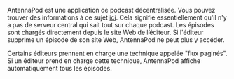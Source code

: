 AntennaPod est une application de podcast décentralisée. Vous pouvez trouver des
informations à ce sujet [ici](/documentation/general/central-distributed). Cela
signifie essentiellement qu'il n'y a pas de serveur central qui sait tout sur
chaque podcast. Les épisodes sont chargés directement depuis le site Web de
l’éditeur. Si l'éditeur supprime un épisode de son site Web, AntennaPod ne peut
plus y accéder.

Certains éditeurs prennent en charge une technique appelée "flux paginés". Si un
éditeur prend en charge cette technique, AntennaPod affiche automatiquement tous
les épisodes.

